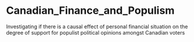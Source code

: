 # Canadian_Finance_and_Populism
Investigating if there is a causal effect of personal financial situation on the degree of support for populist political opinions amongst Canadian voters
